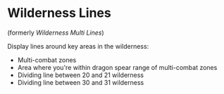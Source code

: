 # Wilderness Lines

(formerly *Wilderness Multi Lines*)

Display lines around key areas in the wilderness:
* Multi-combat zones
* Area where you're within dragon spear range of multi-combat zones
* Dividing line between 20 and 21 wilderness
* Dividing line between 30 and 31 wilderness
